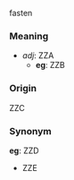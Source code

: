 fasten
### Meaning
+ _adj_: ZZA
    + __eg__: ZZB

### Origin

ZZC

### Synonym

__eg__: ZZD

+ ZZE


